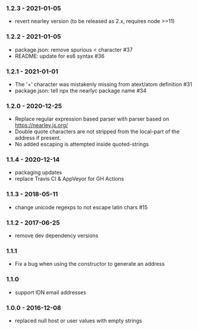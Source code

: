 
### 1.2.3 - 2021-01-05

- revert nearley version (to be released as 2.x, requires node >=11)

### 1.2.2 - 2021-01-05

- package.json: remove spurious < character #37
- README: update for es6 syntax #36

### 1.2.1 - 2021-01-01

- The '+' character was mistakenly missing from atext/atom definition #31
- package.json: tell npx the nearlyc package name #34

### 1.2.0 - 2020-12-25

- Replace regular expression based parser with parser based on <https://nearley.js.org/>
- Double quote characters are not stripped from the local-part of the address if present.
- No added escaping is attempted inside quoted-strings


### 1.1.4 - 2020-12-14

- packaging updates
- replace Travis CI & AppVeyor for GH Actions


### 1.1.3 - 2018-05-11

- change unicode regexps to not escape latin chars #15


### 1.1.2 - 2017-06-25

- remove dev dependency versions


### 1.1.1

- Fix a bug when using the constructor to generate an address


### 1.1.0

- support IDN email addresses


### 1.0.0 - 2016-12-08

- replaced null host or user values with empty strings
